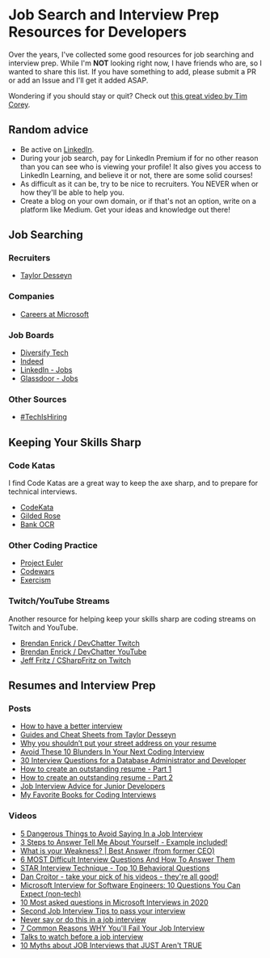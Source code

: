 # Job Search and Interview Prep Resources for Developers

Over the years, I've collected some good resources for job searching and interview prep. While I'm **NOT** looking right now, I have friends who are, so I wanted to share this list. If you have something to add, please submit a PR or add an Issue and I'll get it added ASAP.

Wondering if you should stay or quit? Check out [this great video by Tim Corey](https://www.youtube.com/watch?v=012u-528CxM&t=1s).

## Random advice

* Be active on [LinkedIn](https://www.linkedin.com/).
* During your job search, pay for LinkedIn Premium if for no other reason than you can see who is viewing your profile! It also gives you access to LinkedIn Learning, and believe it or not, there are some solid courses!
* As difficult as it can be, try to be nice to recruiters. You NEVER when or how they'll be able to help you.
* Create a blog on your own domain, or if that's not an option, write on a platform like Medium. Get your ideas and knowledge out there!

## Job Searching

### Recruiters

* [Taylor Desseyn](https://www.vaco.com/taylor/)

### Companies

* [Careers at Microsoft](https://careers.microsoft.com/us/en)

### Job Boards

* [Diversify Tech](https://www.diversifytech.com/job-board)
* [Indeed](https://www.indeed.com/)
* [LinkedIn - Jobs](https://www.linkedin.com/jobs/)
* [Glassdoor - Jobs](https://www.glassdoor.com/Job/index.htm)

### Other Sources

* [#TechIsHiring](https://twitter.com/TechIsHiring)

## Keeping Your Skills Sharp

### Code Katas

I find Code Katas are a great way to keep the axe sharp, and to prepare for technical interviews.

* [CodeKata](http://codekata.com/)
* [Gilded Rose](https://github.com/emilybache/GildedRose-Refactoring-Kata)
* [Bank OCR](https://code.joejag.com/coding-dojo/bank-ocr/)

### Other Coding Practice

* [Project Euler](https://projecteuler.net/archives)
* [Codewars](https://www.codewars.com/)
* [Exercism](https://exercism.org/)

### Twitch/YouTube Streams

Another resource for helping keep your skills sharp are coding streams on Twitch and YouTube.

* [Brendan Enrick / DevChatter Twitch](https://www.twitch.tv/devchatter)
* [Brendan Enrick / DevChatter YouTube](https://www.youtube.com/devchatter)
* [Jeff Fritz / CSharpFritz on Twitch](https://www.twitch.tv/csharpfritz)

## Resumes and Interview Prep

### Posts

* [How to have a better interview ](https://samestuffdifferentday.net/2022/01/26/interviewing-tips/)
* [Guides and Cheat Sheets from Taylor Desseyn](https://resources.vaco.com/taylor-desseyn-free-guides)
* [Why you shouldn’t put your street address on your resume](https://www.globalnerdy.com/2022/10/03/why-you-shouldnt-put-your-street-address-on-your-resume/)
* [Avoid These 10 Blunders In Your Next Coding Interview](https://dev.to/codewithvoid/avoid-these-10-blunders-in-your-next-coding-interview-1f7i)
* [30 Interview Questions for a Database Administrator and Developer ](https://www.sqltact.com/2023/02/30-interview-questions-for-database.html)
* [How to create an outstanding resume - Part 1](https://techcommunity.microsoft.com/t5/educator-developer-blog/how-to-create-an-outstanding-resume-part-1/ba-p/3746252)
* [How to create an outstanding resume - Part 2](https://techcommunity.microsoft.com/t5/educator-developer-blog/how-to-create-an-outstanding-resume-part-2/ba-p/3753829)
* [Job Interview Advice for Junior Developers](https://thenewstack.io/job-interview-advice-for-junior-developers/)
* [My Favorite Books for Coding Interviews](https://dev.to/javinpaul/my-favorite-books-for-coding-interviews-106j)

### Videos

* [5 Dangerous Things to Avoid Saying In a Job Interview](https://www.youtube.com/watch?v=wIjK-6Do6lg&list=LL&index=38)
* [3 Steps to Answer Tell Me About Yourself - Example included!](https://www.youtube.com/watch?v=1ey58zDpBgE&list=LL&index=41)
* [What is your Weakness? | Best Answer (from former CEO)](https://www.youtube.com/watch?v=yzWo8EXsfTs&list=LL&index=39)
* [6 MOST Difficult Interview Questions And How To Answer Them](https://www.youtube.com/watch?v=bQ1DovMfgxw&list=LL&index=41)
* [STAR Interview Technique - Top 10 Behavioral Questions](https://www.youtube.com/watch?v=WSbN-0swDgM&list=LL&index=42)
* [Dan Croitor - take your pick of his videos - they're all good!](https://www.youtube.com/c/DanCroitor/featured)
* [Microsoft Interview for Software Engineers: 10 Questions You Can Expect (non-tech)](https://www.youtube.com/watch?v=B0u7Lp2olyo)
* [10 Most asked questions in Microsoft Interviews in 2020](https://www.youtube.com/watch?v=oDbrVVYDXwU)
* [Second Job Interview Tips to pass your interview](https://www.youtube.com/watch?v=6EpTcWo5GrA)
* [Never say or do this in a job interview](https://www.youtube.com/shorts/-8imb5K_SOU)
* [7 Common Reasons WHY You'll Fail Your Job Interview](https://www.youtube.com/watch?v=cRki3dfkrYU)
* [Talks to watch before a job interview](https://www.ted.com/playlists/352/talks_to_watch_before_a_job_interview)
* [10 Myths about JOB Interviews that JUST Aren't TRUE](https://www.youtube.com/watch?v=DSU8CfIZx5g)
